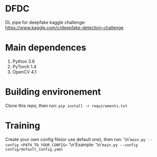 # DFDC
DL pipe for deepfake kaggle challenge: https://www.kaggle.com/c/deepfake-detection-challenge
# Main dependences
1. Python 3.6
2. PyTorch 1.4
3. OpenCV 4.1
# Building environement
Clone this repo, then run: 
```pip install -r requirements.txt```
# Training
Create your own config file(or use default one), then run:
'\n'```main.py --config <PATH_TO_YOUR_CONFIG>```
'\n'Example:
'\n'```main.py --config config/default_config.yaml```
